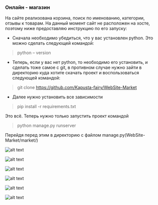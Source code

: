 ### Онлайн - магазин

На сайте реализована корзина, поиск по именованию, категории, отзывы к
товарам. На данный момент сайт не расположен на хосте, поэтому ниже
предоставляю инструкцию по его запуску:

- Сначала необходимо убедиться, что у вас установлен python. Это можно
  сделать следующей командой:

> python – version

- Теперь, если у вас нет python, то необходимо его установить, и сделать
  тоже самое с git, в противном случае нужно зайти в директорию куда хотите
  скачать проект и воспользоваться следующей командой:

> git clone https://github.com/Kapusta-fairy/WebSite-Market

- Далее нужно установить все зависимости

> pip install -r requirements.txt

Это всё. Теперь нужно только запустить проект командой

> python manage.py runserver

Перейдя перед этим в директорию с файлом manage.py(WebSite-Market/market/)

![alt text](https://github.com/Kapusta-fairy/WebSite-Market/tree/main/market/media/scr/Screenshot_1.png)

![alt text](https://github.com/Kapusta-fairy/WebSite-Market/tree/main/market/media/scr/Screenshot_2.png)

![alt text](https://github.com/Kapusta-fairy/WebSite-Market/tree/main/market/media/scr/Screenshot_3.png)

![alt text](https://github.com/Kapusta-fairy/WebSite-Market/tree/main/market/media/scr/Screenshot_4.png)

![alt text](https://github.com/Kapusta-fairy/WebSite-Market/tree/main/market/media/scr/Screenshot_5.png)

![alt text](https://github.com/Kapusta-fairy/WebSite-Market/tree/main/market/media/scr/Screenshot_6.png)

